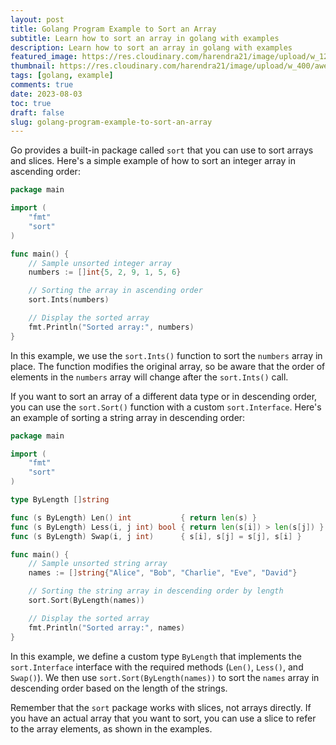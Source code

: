 ```yaml
---
layout: post
title: Golang Program Example to Sort an Array
subtitle: Learn how to sort an array in golang with examples
description: Learn how to sort an array in golang with examples
featured_image: https://res.cloudinary.com/harendra21/image/upload/w_1200/awesome-blog/awesome-golang/Golang_Example_To_Sort_an_Array_he41of.png
thumbnail: https://res.cloudinary.com/harendra21/image/upload/w_400/awesome-blog/awesome-golang/Golang_Example_To_Sort_an_Array_he41of.png
tags: [golang, example]
comments: true
date: 2023-08-03
toc: true
draft: false
slug: golang-program-example-to-sort-an-array
---
```

Go provides a built-in package called `sort` that you can use to sort arrays and slices. Here's a simple example of how to sort an integer array in ascending order:

```go
package main

import (
	"fmt"
	"sort"
)

func main() {
	// Sample unsorted integer array
	numbers := []int{5, 2, 9, 1, 5, 6}

	// Sorting the array in ascending order
	sort.Ints(numbers)

	// Display the sorted array
	fmt.Println("Sorted array:", numbers)
}
```

In this example, we use the `sort.Ints()` function to sort the `numbers` array in place. The function modifies the original array, so be aware that the order of elements in the `numbers` array will change after the `sort.Ints()` call.

If you want to sort an array of a different data type or in descending order, you can use the `sort.Sort()` function with a custom `sort.Interface`. Here's an example of sorting a string array in descending order:

```go
package main

import (
	"fmt"
	"sort"
)

type ByLength []string

func (s ByLength) Len() int           { return len(s) }
func (s ByLength) Less(i, j int) bool { return len(s[i]) > len(s[j]) }
func (s ByLength) Swap(i, j int)      { s[i], s[j] = s[j], s[i] }

func main() {
	// Sample unsorted string array
	names := []string{"Alice", "Bob", "Charlie", "Eve", "David"}

	// Sorting the string array in descending order by length
	sort.Sort(ByLength(names))

	// Display the sorted array
	fmt.Println("Sorted array:", names)
}
```

In this example, we define a custom type `ByLength` that implements the `sort.Interface` interface with the required methods (`Len()`, `Less()`, and `Swap()`). We then use `sort.Sort(ByLength(names))` to sort the `names` array in descending order based on the length of the strings.

Remember that the `sort` package works with slices, not arrays directly. If you have an actual array that you want to sort, you can use a slice to refer to the array elements, as shown in the examples.